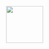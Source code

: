 <img align="center" width="100" height="100" src="https://github.com/Fejlur/Fejlur/assets/121811072/ea89bf8a-1659-47c7-bb71-09c9e5c27701">
